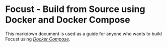 # Focust - Build from Source using Docker and Docker Compose
This markdown document is used as a guide for anyone who wants to build Focust using [*Docker Compose*](https://github.com/docker/compose).

